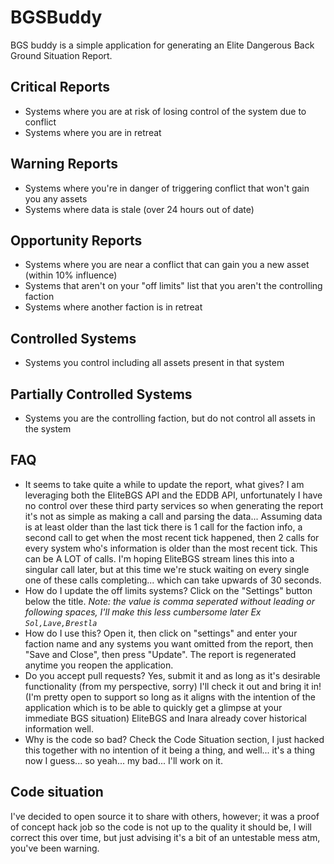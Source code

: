 # BGSBuddy

BGS buddy is a simple application for generating an Elite Dangerous Back Ground Situation Report.

## Critical Reports
 - Systems where you are at risk of losing control of the system due to conflict
 - Systems where you are in retreat

## Warning Reports
 - Systems where you're in danger of triggering conflict that won't gain you any assets
 - Systems where data is stale (over 24 hours out of date)
 
## Opportunity Reports
 - Systems where you are near a conflict that can gain you a new asset (within 10% influence)
 - Systems that aren't on your "off limits" list that you aren't the controlling faction
 - Systems where another faction is in retreat

## Controlled Systems
 - Systems you control including all assets present in that system

## Partially Controlled Systems
 - Systems you are the controlling faction, but do not control all assets in the system
 
## FAQ
 - It seems to take quite a while to update the report, what gives? I am leveraging both the EliteBGS API and the EDDB API, unfortunately I have no control over these third party services so when generating the report it's not as simple as making a call and parsing the data... Assuming data is at least older than the last tick there is 1 call for the faction info, a second call to get when the most recent tick happened, then 2 calls for every system who's information is older than the most recent tick. This can be A LOT of calls. I'm hoping EliteBGS stream lines this into a singular call later, but at this time we're stuck waiting on every single one of these calls completing... which can take upwards of 30 seconds.
 - How do I update the off limits systems? Click on the "Settings" button below the title. *Note: the value is comma seperated without leading or following spaces, I'll make this less cumbersome later Ex `Sol,Lave,Brestla`*
 - How do I use this? Open it, then click on "settings" and enter your faction name and any systems you want omitted from the report, then "Save and Close", then press "Update". The report is regenerated anytime you reopen the application.
 - Do you accept pull requests? Yes, submit it and as long as it's desirable functionality (from my perspective, sorry) I'll check it out and bring it in! (I'm pretty open to support so long as it aligns with the intention of the application which is to be able to quickly get a glimpse at your immediate BGS situation) EliteBGS and Inara already cover historical information well.
 - Why is the code so bad? Check the Code Situation section, I just hacked this together with no intention of it being a thing, and well... it's a thing now I guess... so yeah... my bad... I'll work on it.

## Code situation

I've decided to open source it to share with others, however; it was a proof of concept hack job so the code is not up to the quality it should be, I will correct this over time, but just advising it's a bit of an untestable mess atm, you've been warning.
